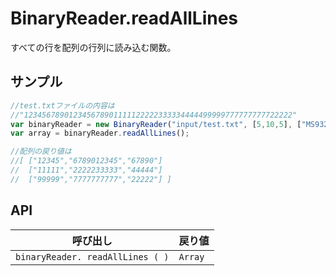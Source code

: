 # BinaryReader.readAllLines

すべての行を配列の行列に読み込む関数。

## サンプル

```javascript
//test.txtファイルの内容は
//"123456789012345678901111122222333334444499999777777777722222"
var binaryReader = new BinaryReader("input/test.txt", [5,10,5], ["MS932","MS932","MS932"], 20); 
var array = binaryReader.readAllLines();	

//配列の戻り値は
//[ ["12345","6789012345","67890"]
//  ["11111","2222233333","44444"]
//  ["99999","7777777777","22222"] ]
```

## API

| 呼び出し | 戻り値 |
|---|---|
| `binaryReader. readAllLines ( )` | `Array` |